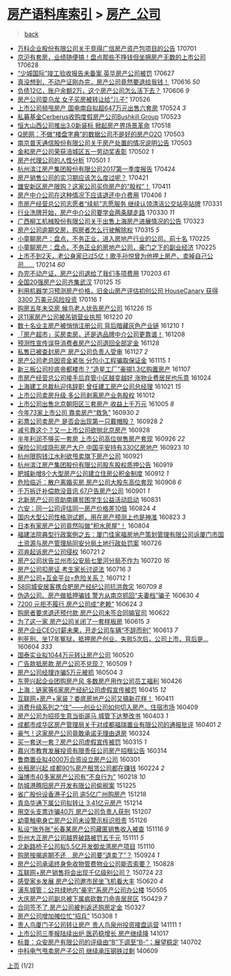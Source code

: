 [房产语料库索引](../../README.md)  > [房产_公司](房产_公司.md)
====
> [back](../README.md)

- [万科企业股份有限公司关于竞得广信房产资产包项目的公告](http://jkwz.applinzi.com/ittc/6985138853479187461.html#%E4%B8%87%E7%A7%91%E4%BC%81%E4%B8%9A%E8%82%A1%E4%BB%BD%E6%9C%89%E9%99%90%E5%85%AC%E5%8F%B8%E5%85%B3%E4%BA%8E%E7%AB%9E%E5%BE%97%E5%B9%BF%E4%BF%A1%E6%88%BF%E4%BA%A7%E8%B5%84%E4%BA%A7%E5%8C%85%E9%A1%B9%E7%9B%AE%E7%9A%84%E5%85%AC%E5%91%8A) 170701  
- [京沪有套房，业绩随便搞！盘点那些不挣钱但坐拥房产无数的上市公司](http://jkwz.applinzi.com/ittc/6984286141912974341.html#%E4%BA%AC%E6%B2%AA%E6%9C%89%E5%A5%97%E6%88%BF%EF%BC%8C%E4%B8%9A%E7%BB%A9%E9%9A%8F%E4%BE%BF%E6%90%9E%EF%BC%81%E7%9B%98%E7%82%B9%E9%82%A3%E4%BA%9B%E4%B8%8D%E6%8C%A3%E9%92%B1%E4%BD%86%E5%9D%90%E6%8B%A5%E6%88%BF%E4%BA%A7%E6%97%A0%E6%95%B0%E7%9A%84%E4%B8%8A%E5%B8%82%E5%85%AC%E5%8F%B8) 170628  
- [“少城国际”竣工验收报告未备案 英华房产公司被罚](http://jkwz.applinzi.com/ittc/6983916076541674501.html#%E2%80%9C%E5%B0%91%E5%9F%8E%E5%9B%BD%E9%99%85%E2%80%9D%E7%AB%A3%E5%B7%A5%E9%AA%8C%E6%94%B6%E6%8A%A5%E5%91%8A%E6%9C%AA%E5%A4%87%E6%A1%88+%E8%8B%B1%E5%8D%8E%E6%88%BF%E4%BA%A7%E5%85%AC%E5%8F%B8%E8%A2%AB%E7%BD%9A) 170627  
- [真没想到，不动产证刚办完，房产公司竟然要退给我钱！](http://jkwz.applinzi.com/ittc/6979811852249728005.html#%E7%9C%9F%E6%B2%A1%E6%83%B3%E5%88%B0%EF%BC%8C%E4%B8%8D%E5%8A%A8%E4%BA%A7%E8%AF%81%E5%88%9A%E5%8A%9E%E5%AE%8C%EF%BC%8C%E6%88%BF%E4%BA%A7%E5%85%AC%E5%8F%B8%E7%AB%9F%E7%84%B6%E8%A6%81%E9%80%80%E7%BB%99%E6%88%91%E9%92%B1%EF%BC%81) 170616 *50* 
- [负债12亿，账户余额2万，这个房产公司怎么活下去？](http://jkwz.applinzi.com/ittc/6976104093327033348.html#%E8%B4%9F%E5%80%BA12%E4%BA%BF%EF%BC%8C%E8%B4%A6%E6%88%B7%E4%BD%99%E9%A2%9D2%E4%B8%87%EF%BC%8C%E8%BF%99%E4%B8%AA%E6%88%BF%E4%BA%A7%E5%85%AC%E5%8F%B8%E6%80%8E%E4%B9%88%E6%B4%BB%E4%B8%8B%E5%8E%BB%EF%BC%9F) 170606 *9* 
- [房产公司耍乌龙 女子买房被转让给“儿子”](http://jkwz.applinzi.com/ittc/6971866198097527813.html#%E6%88%BF%E4%BA%A7%E5%85%AC%E5%8F%B8%E8%80%8D%E4%B9%8C%E9%BE%99+%E5%A5%B3%E5%AD%90%E4%B9%B0%E6%88%BF%E8%A2%AB%E8%BD%AC%E8%AE%A9%E7%BB%99%E2%80%9C%E5%84%BF%E5%AD%90%E2%80%9D) 170526  
- [上市公司频甩房产 国电南自拟超647万元出售六套房](http://jkwz.applinzi.com/ittc/6971042421491106820.html#%E4%B8%8A%E5%B8%82%E5%85%AC%E5%8F%B8%E9%A2%91%E7%94%A9%E6%88%BF%E4%BA%A7+%E5%9B%BD%E7%94%B5%E5%8D%97%E8%87%AA%E6%8B%9F%E8%B6%85647%E4%B8%87%E5%85%83%E5%87%BA%E5%94%AE%E5%85%AD%E5%A5%97%E6%88%BF) 170524 *3* 
- [私募基金Cerberus收购度假房产公司Bushkill Group](http://jkwz.applinzi.com/ittc/6970796710530909189.html#%E7%A7%81%E5%8B%9F%E5%9F%BA%E9%87%91Cerberus%E6%94%B6%E8%B4%AD%E5%BA%A6%E5%81%87%E6%88%BF%E4%BA%A7%E5%85%AC%E5%8F%B8Bushkill+Group) 170523  
- [恒大山西公司推出3.0新装标 掀起房产界场景革命](http://jkwz.applinzi.com/ittc/6969033469710566405.html#%E6%81%92%E5%A4%A7%E5%B1%B1%E8%A5%BF%E5%85%AC%E5%8F%B8%E6%8E%A8%E5%87%BA3.0%E6%96%B0%E8%A3%85%E6%A0%87+%E6%8E%80%E8%B5%B7%E6%88%BF%E4%BA%A7%E7%95%8C%E5%9C%BA%E6%99%AF%E9%9D%A9%E5%91%BD) 170518  
- [Q房网：不做“楼盘字典”的数据公司不是好的房产O2O](http://jkwz.applinzi.com/ittc/6963395020274009092.html#Q%E6%88%BF%E7%BD%91%EF%BC%9A%E4%B8%8D%E5%81%9A%E2%80%9C%E6%A5%BC%E7%9B%98%E5%AD%97%E5%85%B8%E2%80%9D%E7%9A%84%E6%95%B0%E6%8D%AE%E5%85%AC%E5%8F%B8%E4%B8%8D%E6%98%AF%E5%A5%BD%E7%9A%84%E6%88%BF%E4%BA%A7O2O) 170503  
- [南京普天通信股份有限公司关于房产处置的情况说明公告](http://jkwz.applinzi.com/ittc/6963260370855658500.html#%E5%8D%97%E4%BA%AC%E6%99%AE%E5%A4%A9%E9%80%9A%E4%BF%A1%E8%82%A1%E4%BB%BD%E6%9C%89%E9%99%90%E5%85%AC%E5%8F%B8%E5%85%B3%E4%BA%8E%E6%88%BF%E4%BA%A7%E5%A4%84%E7%BD%AE%E7%9A%84%E6%83%85%E5%86%B5%E8%AF%B4%E6%98%8E%E5%85%AC%E5%91%8A) 170503  
- [金和房产公司荣获涪城区五一劳动奖表彰](http://jkwz.applinzi.com/ittc/6963057870022116356.html#%E9%87%91%E5%92%8C%E6%88%BF%E4%BA%A7%E5%85%AC%E5%8F%B8%E8%8D%A3%E8%8E%B7%E6%B6%AA%E5%9F%8E%E5%8C%BA%E4%BA%94%E4%B8%80%E5%8A%B3%E5%8A%A8%E5%A5%96%E8%A1%A8%E5%BD%B0) 170502 *1* 
- [房产代理公司的人性分析](http://jkwz.applinzi.com/ittc/6962697336093410308.html#%E6%88%BF%E4%BA%A7%E4%BB%A3%E7%90%86%E5%85%AC%E5%8F%B8%E7%9A%84%E4%BA%BA%E6%80%A7%E5%88%86%E6%9E%90) 170501 *1* 
- [杭州滨江房产集团股份有限公司2017第一季度报告](http://jkwz.applinzi.com/ittc/6959949621718680580.html#%E6%9D%AD%E5%B7%9E%E6%BB%A8%E6%B1%9F%E6%88%BF%E4%BA%A7%E9%9B%86%E5%9B%A2%E8%82%A1%E4%BB%BD%E6%9C%89%E9%99%90%E5%85%AC%E5%8F%B82017%E7%AC%AC%E4%B8%80%E5%AD%A3%E5%BA%A6%E6%8A%A5%E5%91%8A) 170424  
- [房产销售公司的实习期应该怎么度过呢？](http://jkwz.applinzi.com/ittc/6958719664795419653.html#%E6%88%BF%E4%BA%A7%E9%94%80%E5%94%AE%E5%85%AC%E5%8F%B8%E7%9A%84%E5%AE%9E%E4%B9%A0%E6%9C%9F%E5%BA%94%E8%AF%A5%E6%80%8E%E4%B9%88%E5%BA%A6%E8%BF%87%E5%91%A2%EF%BC%9F) 170421  
- [雄安新区房产限购？这家公司买你房产的“股权”！](http://jkwz.applinzi.com/ittc/6955061327847490565.html#%E9%9B%84%E5%AE%89%E6%96%B0%E5%8C%BA%E6%88%BF%E4%BA%A7%E9%99%90%E8%B4%AD%EF%BC%9F%E8%BF%99%E5%AE%B6%E5%85%AC%E5%8F%B8%E4%B9%B0%E4%BD%A0%E6%88%BF%E4%BA%A7%E7%9A%84%E2%80%9C%E8%82%A1%E6%9D%83%E2%80%9D%EF%BC%81) 170411  
- [房产中介公司在这种情况下应该退还中介费用](http://jkwz.applinzi.com/ittc/6953430454731539461.html#%E6%88%BF%E4%BA%A7%E4%B8%AD%E4%BB%8B%E5%85%AC%E5%8F%B8%E5%9C%A8%E8%BF%99%E7%A7%8D%E6%83%85%E5%86%B5%E4%B8%8B%E5%BA%94%E8%AF%A5%E9%80%80%E8%BF%98%E4%B8%AD%E4%BB%8B%E8%B4%B9%E7%94%A8) 170406 *1* 
- [市房产经营总公司志愿者“续航”志愿服务 继续认领清洁公交站亭站牌](http://jkwz.applinzi.com/ittc/6951017618533254149.html#%E5%B8%82%E6%88%BF%E4%BA%A7%E7%BB%8F%E8%90%A5%E6%80%BB%E5%85%AC%E5%8F%B8%E5%BF%97%E6%84%BF%E8%80%85%E2%80%9C%E7%BB%AD%E8%88%AA%E2%80%9D%E5%BF%97%E6%84%BF%E6%9C%8D%E5%8A%A1+%E7%BB%A7%E7%BB%AD%E8%AE%A4%E9%A2%86%E6%B8%85%E6%B4%81%E5%85%AC%E4%BA%A4%E7%AB%99%E4%BA%AD%E7%AB%99%E7%89%8C) 170331  
- [行业洗牌开始，房产中介公司要学会两条腿走路](http://jkwz.applinzi.com/ittc/6950849051774944260.html#%E8%A1%8C%E4%B8%9A%E6%B4%97%E7%89%8C%E5%BC%80%E5%A7%8B%EF%BC%8C%E6%88%BF%E4%BA%A7%E4%B8%AD%E4%BB%8B%E5%85%AC%E5%8F%B8%E8%A6%81%E5%AD%A6%E4%BC%9A%E4%B8%A4%E6%9D%A1%E8%85%BF%E8%B5%B0%E8%B7%AF) 170330 *11* 
- [广西柳工机械股份有限公司关于出售上海房产进展情况的公告](http://jkwz.applinzi.com/ittc/6948036246910813188.html#%E5%B9%BF%E8%A5%BF%E6%9F%B3%E5%B7%A5%E6%9C%BA%E6%A2%B0%E8%82%A1%E4%BB%BD%E6%9C%89%E9%99%90%E5%85%AC%E5%8F%B8%E5%85%B3%E4%BA%8E%E5%87%BA%E5%94%AE%E4%B8%8A%E6%B5%B7%E6%88%BF%E4%BA%A7%E8%BF%9B%E5%B1%95%E6%83%85%E5%86%B5%E7%9A%84%E5%85%AC%E5%91%8A) 170323  
- [房产公司逾期交房，购房者怎么行驶解除权](http://jkwz.applinzi.com/ittc/6945253795784311813.html#%E6%88%BF%E4%BA%A7%E5%85%AC%E5%8F%B8%E9%80%BE%E6%9C%9F%E4%BA%A4%E6%88%BF%EF%BC%8C%E8%B4%AD%E6%88%BF%E8%80%85%E6%80%8E%E4%B9%88%E8%A1%8C%E9%A9%B6%E8%A7%A3%E9%99%A4%E6%9D%83) 170315 *5* 
- [小童聊房产：盘点，不务正业，进入房地产行业的公司，前十名](http://jkwz.applinzi.com/ittc/6938683653340267525.html#%E5%B0%8F%E7%AB%A5%E8%81%8A%E6%88%BF%E4%BA%A7%EF%BC%9A%E7%9B%98%E7%82%B9%EF%BC%8C%E4%B8%8D%E5%8A%A1%E6%AD%A3%E4%B8%9A%EF%BC%8C%E8%BF%9B%E5%85%A5%E6%88%BF%E5%9C%B0%E4%BA%A7%E8%A1%8C%E4%B8%9A%E7%9A%84%E5%85%AC%E5%8F%B8%EF%BC%8C%E5%89%8D%E5%8D%81%E5%90%8D) 170225  
- [小童聊房产：盘点，不务正业的房地产公司，豪门之下的副业经济](http://jkwz.applinzi.com/ittc/6938682801540039685.html#%E5%B0%8F%E7%AB%A5%E8%81%8A%E6%88%BF%E4%BA%A7%EF%BC%9A%E7%9B%98%E7%82%B9%EF%BC%8C%E4%B8%8D%E5%8A%A1%E6%AD%A3%E4%B8%9A%E7%9A%84%E6%88%BF%E5%9C%B0%E4%BA%A7%E5%85%AC%E5%8F%B8%EF%BC%8C%E8%B1%AA%E9%97%A8%E4%B9%8B%E4%B8%8B%E7%9A%84%E5%89%AF%E4%B8%9A%E7%BB%8F%E6%B5%8E) 170225  
- [上市不到2天，老公身家已过5亿！歌手孙悦曾为他押上房产、卖掉自己公司……](http://jkwz.applinzi.com/ittc/6934483361161806853.html#%E4%B8%8A%E5%B8%82%E4%B8%8D%E5%88%B02%E5%A4%A9%EF%BC%8C%E8%80%81%E5%85%AC%E8%BA%AB%E5%AE%B6%E5%B7%B2%E8%BF%875%E4%BA%BF%EF%BC%81%E6%AD%8C%E6%89%8B%E5%AD%99%E6%82%A6%E6%9B%BE%E4%B8%BA%E4%BB%96%E6%8A%BC%E4%B8%8A%E6%88%BF%E4%BA%A7%E3%80%81%E5%8D%96%E6%8E%89%E8%87%AA%E5%B7%B1%E5%85%AC%E5%8F%B8%E2%80%A6%E2%80%A6) 170214 *60* 
- [办完不动产证，房产公司退给了我们多项费用](http://jkwz.applinzi.com/ittc/6930371657041708037.html#%E5%8A%9E%E5%AE%8C%E4%B8%8D%E5%8A%A8%E4%BA%A7%E8%AF%81%EF%BC%8C%E6%88%BF%E4%BA%A7%E5%85%AC%E5%8F%B8%E9%80%80%E7%BB%99%E4%BA%86%E6%88%91%E4%BB%AC%E5%A4%9A%E9%A1%B9%E8%B4%B9%E7%94%A8) 170203 *61* 
- [全国20强房产公司齐集武汉](http://jkwz.applinzi.com/ittc/6926945452535841797.html#%E5%85%A8%E5%9B%BD20%E5%BC%BA%E6%88%BF%E4%BA%A7%E5%85%AC%E5%8F%B8%E9%BD%90%E9%9B%86%E6%AD%A6%E6%B1%89) 170125 *15* 
- [利用机器学习预测房产价格，旧金山房产评估初创公司 HouseCanary 获得 3300 万美元风险投资](http://jkwz.applinzi.com/ittc/6923640352400737285.html#%E5%88%A9%E7%94%A8%E6%9C%BA%E5%99%A8%E5%AD%A6%E4%B9%A0%E9%A2%84%E6%B5%8B%E6%88%BF%E4%BA%A7%E4%BB%B7%E6%A0%BC%EF%BC%8C%E6%97%A7%E9%87%91%E5%B1%B1%E6%88%BF%E4%BA%A7%E8%AF%84%E4%BC%B0%E5%88%9D%E5%88%9B%E5%85%AC%E5%8F%B8+HouseCanary+%E8%8E%B7%E5%BE%97+3300+%E4%B8%87%E7%BE%8E%E5%85%83%E9%A3%8E%E9%99%A9%E6%8A%95%E8%B5%84) 170116 *1* 
- [购房五年未交房 候鸟老人状告房产公司](http://jkwz.applinzi.com/ittc/6915865899780539396.html#%E8%B4%AD%E6%88%BF%E4%BA%94%E5%B9%B4%E6%9C%AA%E4%BA%A4%E6%88%BF+%E5%80%99%E9%B8%9F%E8%80%81%E4%BA%BA%E7%8A%B6%E5%91%8A%E6%88%BF%E4%BA%A7%E5%85%AC%E5%8F%B8) 161226 *15* 
- [这11家房产公司被吊销营业执照](http://jkwz.applinzi.com/ittc/6913734709158085637.html#%E8%BF%9911%E5%AE%B6%E6%88%BF%E4%BA%A7%E5%85%AC%E5%8F%B8%E8%A2%AB%E5%90%8A%E9%94%80%E8%90%A5%E4%B8%9A%E6%89%A7%E7%85%A7) 161220 *20* 
- [数十名业主房产被悄悄注册公司 背后暗藏灰色产业链](http://jkwz.applinzi.com/ittc/6909914947940516869.html#%E6%95%B0%E5%8D%81%E5%90%8D%E4%B8%9A%E4%B8%BB%E6%88%BF%E4%BA%A7%E8%A2%AB%E6%82%84%E6%82%84%E6%B3%A8%E5%86%8C%E5%85%AC%E5%8F%B8+%E8%83%8C%E5%90%8E%E6%9A%97%E8%97%8F%E7%81%B0%E8%89%B2%E4%BA%A7%E4%B8%9A%E9%93%BE) 161210 *1* 
- [「房产超市」买房卖房，还是选品牌中介公司更靠谱！](http://jkwz.applinzi.com/ittc/6909316615262176261.html#%E3%80%8C%E6%88%BF%E4%BA%A7%E8%B6%85%E5%B8%82%E3%80%8D%E4%B9%B0%E6%88%BF%E5%8D%96%E6%88%BF%EF%BC%8C%E8%BF%98%E6%98%AF%E9%80%89%E5%93%81%E7%89%8C%E4%B8%AD%E4%BB%8B%E5%85%AC%E5%8F%B8%E6%9B%B4%E9%9D%A0%E8%B0%B1%EF%BC%81) 161208  
- [预测性宣传误导消费者房产公司退回全部定金](http://jkwz.applinzi.com/ittc/6905478109473539077.html#%E9%A2%84%E6%B5%8B%E6%80%A7%E5%AE%A3%E4%BC%A0%E8%AF%AF%E5%AF%BC%E6%B6%88%E8%B4%B9%E8%80%85%E6%88%BF%E4%BA%A7%E5%85%AC%E5%8F%B8%E9%80%80%E5%9B%9E%E5%85%A8%E9%83%A8%E5%AE%9A%E9%87%91) 161128  
- [私售已被查封房产 房产公司负责人受审](http://jkwz.applinzi.com/ittc/6904997600834356229.html#%E7%A7%81%E5%94%AE%E5%B7%B2%E8%A2%AB%E6%9F%A5%E5%B0%81%E6%88%BF%E4%BA%A7+%E6%88%BF%E4%BA%A7%E5%85%AC%E5%8F%B8%E8%B4%9F%E8%B4%A3%E4%BA%BA%E5%8F%97%E5%AE%A1) 161127 *2* 
- [房产公司老总因资金紧张 分包小工程骗取保证金](http://jkwz.applinzi.com/ittc/6900823285930918916.html#%E6%88%BF%E4%BA%A7%E5%85%AC%E5%8F%B8%E8%80%81%E6%80%BB%E5%9B%A0%E8%B5%84%E9%87%91%E7%B4%A7%E5%BC%A0+%E5%88%86%E5%8C%85%E5%B0%8F%E5%B7%A5%E7%A8%8B%E9%AA%97%E5%8F%96%E4%BF%9D%E8%AF%81%E9%87%91) 161115 *1* 
- [新三板公司抄底帝都楼市？“造星工厂”豪掷1.3亿购置房产](http://jkwz.applinzi.com/ittc/6897762538988504069.html#%E6%96%B0%E4%B8%89%E6%9D%BF%E5%85%AC%E5%8F%B8%E6%8A%84%E5%BA%95%E5%B8%9D%E9%83%BD%E6%A5%BC%E5%B8%82%EF%BC%9F%E2%80%9C%E9%80%A0%E6%98%9F%E5%B7%A5%E5%8E%82%E2%80%9D%E8%B1%AA%E6%8E%B71.3%E4%BA%BF%E8%B4%AD%E7%BD%AE%E6%88%BF%E4%BA%A7) 161107  
- [市房产经营总公司接手后弃管小区越变越好 涨物业费居民也乐意](http://jkwz.applinzi.com/ittc/6892551663943943172.html#%E5%B8%82%E6%88%BF%E4%BA%A7%E7%BB%8F%E8%90%A5%E6%80%BB%E5%85%AC%E5%8F%B8%E6%8E%A5%E6%89%8B%E5%90%8E%E5%BC%83%E7%AE%A1%E5%B0%8F%E5%8C%BA%E8%B6%8A%E5%8F%98%E8%B6%8A%E5%A5%BD+%E6%B6%A8%E7%89%A9%E4%B8%9A%E8%B4%B9%E5%B1%85%E6%B0%91%E4%B9%9F%E4%B9%90%E6%84%8F) 161024  
- [上海建工总裁杭迎伟辞职 曾任建工房产公司总经理](http://jkwz.applinzi.com/ittc/6891586554778092549.html#%E4%B8%8A%E6%B5%B7%E5%BB%BA%E5%B7%A5%E6%80%BB%E8%A3%81%E6%9D%AD%E8%BF%8E%E4%BC%9F%E8%BE%9E%E8%81%8C+%E6%9B%BE%E4%BB%BB%E5%BB%BA%E5%B7%A5%E6%88%BF%E4%BA%A7%E5%85%AC%E5%8F%B8%E6%80%BB%E7%BB%8F%E7%90%86) 161021 *15* 
- [上市公司卖房升级 多公司剥离房产业务股权](http://jkwz.applinzi.com/ittc/6888206958837892101.html#%E4%B8%8A%E5%B8%82%E5%85%AC%E5%8F%B8%E5%8D%96%E6%88%BF%E5%8D%87%E7%BA%A7+%E5%A4%9A%E5%85%AC%E5%8F%B8%E5%89%A5%E7%A6%BB%E6%88%BF%E4%BA%A7%E4%B8%9A%E5%8A%A1%E8%82%A1%E6%9D%83) 161012  
- [上市公司出售北京朝阳区三套房产 收益上千万元](http://jkwz.applinzi.com/ittc/6885449619466617861.html#%E4%B8%8A%E5%B8%82%E5%85%AC%E5%8F%B8%E5%87%BA%E5%94%AE%E5%8C%97%E4%BA%AC%E6%9C%9D%E9%98%B3%E5%8C%BA%E4%B8%89%E5%A5%97%E6%88%BF%E4%BA%A7+%E6%94%B6%E7%9B%8A%E4%B8%8A%E5%8D%83%E4%B8%87%E5%85%83) 161005 *8* 
- [今年73家上市公司 靠卖房产“救急”](http://jkwz.applinzi.com/ittc/6883564789598520324.html#%E4%BB%8A%E5%B9%B473%E5%AE%B6%E4%B8%8A%E5%B8%82%E5%85%AC%E5%8F%B8+%E9%9D%A0%E5%8D%96%E6%88%BF%E4%BA%A7%E2%80%9C%E6%95%91%E6%80%A5%E2%80%9D) 160930 *2* 
- [彩票公司卖房产 是否会出现第一只戴帽股？](http://jkwz.applinzi.com/ittc/6882948089366709252.html#%E5%BD%A9%E7%A5%A8%E5%85%AC%E5%8F%B8%E5%8D%96%E6%88%BF%E4%BA%A7+%E6%98%AF%E5%90%A6%E4%BC%9A%E5%87%BA%E7%8E%B0%E7%AC%AC%E4%B8%80%E5%8F%AA%E6%88%B4%E5%B8%BD%E8%82%A1%EF%BC%9F) 160928 *2* 
- [减亏靠这个？又一上市公司欲抛北京房产](http://jkwz.applinzi.com/ittc/6882936275706840068.html#%E5%87%8F%E4%BA%8F%E9%9D%A0%E8%BF%99%E4%B8%AA%EF%BC%9F%E5%8F%88%E4%B8%80%E4%B8%8A%E5%B8%82%E5%85%AC%E5%8F%B8%E6%AC%B2%E6%8A%9B%E5%8C%97%E4%BA%AC%E6%88%BF%E4%BA%A7) 160928  
- [半年利润不够买一套房 上市公司高位抛售房产套现](http://jkwz.applinzi.com/ittc/6882250511612380164.html#%E5%8D%8A%E5%B9%B4%E5%88%A9%E6%B6%A6%E4%B8%8D%E5%A4%9F%E4%B9%B0%E4%B8%80%E5%A5%97%E6%88%BF+%E4%B8%8A%E5%B8%82%E5%85%AC%E5%8F%B8%E9%AB%98%E4%BD%8D%E6%8A%9B%E5%94%AE%E6%88%BF%E4%BA%A7%E5%A5%97%E7%8E%B0) 160926 *22* 
- [保险公司成隐形房产大户 中国平安持有330亿房地产](http://jkwz.applinzi.com/ittc/6881033577193538564.html#%E4%BF%9D%E9%99%A9%E5%85%AC%E5%8F%B8%E6%88%90%E9%9A%90%E5%BD%A2%E6%88%BF%E4%BA%A7%E5%A4%A7%E6%88%B7+%E4%B8%AD%E5%9B%BD%E5%B9%B3%E5%AE%89%E6%8C%81%E6%9C%89330%E4%BA%BF%E6%88%BF%E5%9C%B0%E4%BA%A7) 160923 *10* 
- [杭州限购钱江水利欲甩卖旗下房产公司](http://jkwz.applinzi.com/ittc/6880259246125483013.html#%E6%9D%AD%E5%B7%9E%E9%99%90%E8%B4%AD%E9%92%B1%E6%B1%9F%E6%B0%B4%E5%88%A9%E6%AC%B2%E7%94%A9%E5%8D%96%E6%97%97%E4%B8%8B%E6%88%BF%E4%BA%A7%E5%85%AC%E5%8F%B8) 160921  
- [杭州滨江房产集团股份有限公司股东股权质押公告](http://jkwz.applinzi.com/ittc/6879437082904232964.html#%E6%9D%AD%E5%B7%9E%E6%BB%A8%E6%B1%9F%E6%88%BF%E4%BA%A7%E9%9B%86%E5%9B%A2%E8%82%A1%E4%BB%BD%E6%9C%89%E9%99%90%E5%85%AC%E5%8F%B8%E8%82%A1%E4%B8%9C%E8%82%A1%E6%9D%83%E8%B4%A8%E6%8A%BC%E5%85%AC%E5%91%8A) 160919  
- [肥城新增8个大型房产公司建立住房公积金制度](http://jkwz.applinzi.com/ittc/6877015239119340548.html#%E8%82%A5%E5%9F%8E%E6%96%B0%E5%A2%9E8%E4%B8%AA%E5%A4%A7%E5%9E%8B%E6%88%BF%E4%BA%A7%E5%85%AC%E5%8F%B8%E5%BB%BA%E7%AB%8B%E4%BD%8F%E6%88%BF%E5%85%AC%E7%A7%AF%E9%87%91%E5%88%B6%E5%BA%A6) 160912 *1* 
- [危险临近：散户离婚买房 房产公司大股东高位套现](http://jkwz.applinzi.com/ittc/6875597367016948741.html#%E5%8D%B1%E9%99%A9%E4%B8%B4%E8%BF%91%EF%BC%9A%E6%95%A3%E6%88%B7%E7%A6%BB%E5%A9%9A%E4%B9%B0%E6%88%BF+%E6%88%BF%E4%BA%A7%E5%85%AC%E5%8F%B8%E5%A4%A7%E8%82%A1%E4%B8%9C%E9%AB%98%E4%BD%8D%E5%A5%97%E7%8E%B0) 160908 *6* 
- [千万拆迁补偿款没音讯 67户告房产公司](http://jkwz.applinzi.com/ittc/6872833707454497797.html#%E5%8D%83%E4%B8%87%E6%8B%86%E8%BF%81%E8%A1%A5%E5%81%BF%E6%AC%BE%E6%B2%A1%E9%9F%B3%E8%AE%AF+67%E6%88%B7%E5%91%8A%E6%88%BF%E4%BA%A7%E5%85%AC%E5%8F%B8) 160901 *1* 
- [北新房产公司资助南疆贫困学生公益活动启动](http://jkwz.applinzi.com/ittc/6872585769054635013.html#%E5%8C%97%E6%96%B0%E6%88%BF%E4%BA%A7%E5%85%AC%E5%8F%B8%E8%B5%84%E5%8A%A9%E5%8D%97%E7%96%86%E8%B4%AB%E5%9B%B0%E5%AD%A6%E7%94%9F%E5%85%AC%E7%9B%8A%E6%B4%BB%E5%8A%A8%E5%90%AF%E5%8A%A8) 160831  
- [六安：同一公司评估同一房产价格差10倍](http://jkwz.applinzi.com/ittc/6869933211802665989.html#%E5%85%AD%E5%AE%89%EF%BC%9A%E5%90%8C%E4%B8%80%E5%85%AC%E5%8F%B8%E8%AF%84%E4%BC%B0%E5%90%8C%E4%B8%80%E6%88%BF%E4%BA%A7%E4%BB%B7%E6%A0%BC%E5%B7%AE10%E5%80%8D) 160824 *4* 
- [国内大型公司性格测试题，用在房产预测上也是神准](http://jkwz.applinzi.com/ittc/6869602538516644869.html#%E5%9B%BD%E5%86%85%E5%A4%A7%E5%9E%8B%E5%85%AC%E5%8F%B8%E6%80%A7%E6%A0%BC%E6%B5%8B%E8%AF%95%E9%A2%98%EF%BC%8C%E7%94%A8%E5%9C%A8%E6%88%BF%E4%BA%A7%E9%A2%84%E6%B5%8B%E4%B8%8A%E4%B9%9F%E6%98%AF%E7%A5%9E%E5%87%86) 160823 *3* 
- [日本有家房产公司竟然叫做“积水房屋”！](http://jkwz.applinzi.com/ittc/6862553886182867973.html#%E6%97%A5%E6%9C%AC%E6%9C%89%E5%AE%B6%E6%88%BF%E4%BA%A7%E5%85%AC%E5%8F%B8%E7%AB%9F%E7%84%B6%E5%8F%AB%E5%81%9A%E2%80%9C%E7%A7%AF%E6%B0%B4%E6%88%BF%E5%B1%8B%E2%80%9D%EF%BC%81) 160804  
- [福建法院典型行政案例之五：厦门佳家福房地产策划管理有限公司诉厦门市国土资源与房产管理局同安分局土地行政处罚案](http://jkwz.applinzi.com/ittc/6859226351248344068.html#%E7%A6%8F%E5%BB%BA%E6%B3%95%E9%99%A2%E5%85%B8%E5%9E%8B%E8%A1%8C%E6%94%BF%E6%A1%88%E4%BE%8B%E4%B9%8B%E4%BA%94%EF%BC%9A%E5%8E%A6%E9%97%A8%E4%BD%B3%E5%AE%B6%E7%A6%8F%E6%88%BF%E5%9C%B0%E4%BA%A7%E7%AD%96%E5%88%92%E7%AE%A1%E7%90%86%E6%9C%89%E9%99%90%E5%85%AC%E5%8F%B8%E8%AF%89%E5%8E%A6%E9%97%A8%E5%B8%82%E5%9B%BD%E5%9C%9F%E8%B5%84%E6%BA%90%E4%B8%8E%E6%88%BF%E4%BA%A7%E7%AE%A1%E7%90%86%E5%B1%80%E5%90%8C%E5%AE%89%E5%88%86%E5%B1%80%E5%9C%9F%E5%9C%B0%E8%A1%8C%E6%94%BF%E5%A4%84%E7%BD%9A%E6%A1%88) 160726  
- [邓肯起诉房产公司侵权](http://jkwz.applinzi.com/ittc/6857136920706155524.html#%E9%82%93%E8%82%AF%E8%B5%B7%E8%AF%89%E6%88%BF%E4%BA%A7%E5%85%AC%E5%8F%B8%E4%BE%B5%E6%9D%83) 160721 *2* 
- [房产公司状告兰州市公安局七里河分局不作为](http://jkwz.applinzi.com/ittc/6856843724822414340.html#%E6%88%BF%E4%BA%A7%E5%85%AC%E5%8F%B8%E7%8A%B6%E5%91%8A%E5%85%B0%E5%B7%9E%E5%B8%82%E5%85%AC%E5%AE%89%E5%B1%80%E4%B8%83%E9%87%8C%E6%B2%B3%E5%88%86%E5%B1%80%E4%B8%8D%E4%BD%9C%E4%B8%BA) 160720 *16* 
- [房产公司扣房证 考生家长讨说法](http://jkwz.applinzi.com/ittc/6855252431100969989.html#%E6%88%BF%E4%BA%A7%E5%85%AC%E5%8F%B8%E6%89%A3%E6%88%BF%E8%AF%81+%E8%80%83%E7%94%9F%E5%AE%B6%E9%95%BF%E8%AE%A8%E8%AF%B4%E6%B3%95) 160716 *3* 
- [房产公司+互金平台=危险关系？](http://jkwz.applinzi.com/ittc/6853921875964724229.html#%E6%88%BF%E4%BA%A7%E5%85%AC%E5%8F%B8%2B%E4%BA%92%E9%87%91%E5%B9%B3%E5%8F%B0%3D%E5%8D%B1%E9%99%A9%E5%85%B3%E7%B3%BB%EF%BC%9F) 160712 *1* 
- [58同城安居客携合肥房产经纪公司抗洪救灾](http://jkwz.applinzi.com/ittc/6852833581281575941.html#58%E5%90%8C%E5%9F%8E%E5%AE%89%E5%B1%85%E5%AE%A2%E6%90%BA%E5%90%88%E8%82%A5%E6%88%BF%E4%BA%A7%E7%BB%8F%E7%BA%AA%E5%85%AC%E5%8F%B8%E6%8A%97%E6%B4%AA%E6%95%91%E7%81%BE) 160709 *8* 
- [伪造公司、房产做抵押骗钱 警方从南京抓回“夫妻档”骗子](http://jkwz.applinzi.com/ittc/6849476499023070212.html#%E4%BC%AA%E9%80%A0%E5%85%AC%E5%8F%B8%E3%80%81%E6%88%BF%E4%BA%A7%E5%81%9A%E6%8A%B5%E6%8A%BC%E9%AA%97%E9%92%B1+%E8%AD%A6%E6%96%B9%E4%BB%8E%E5%8D%97%E4%BA%AC%E6%8A%93%E5%9B%9E%E2%80%9C%E5%A4%AB%E5%A6%BB%E6%A1%A3%E2%80%9D%E9%AA%97%E5%AD%90) 160630 *4* 
- [7200 元拒不履行 房产公司成“老赖”](http://jkwz.applinzi.com/ittc/6847165088741721092.html#7200+%E5%85%83%E6%8B%92%E4%B8%8D%E5%B1%A5%E8%A1%8C+%E6%88%BF%E4%BA%A7%E5%85%AC%E5%8F%B8%E6%88%90%E2%80%9C%E8%80%81%E8%B5%96%E2%80%9D) 160624 *3* 
- [购房者要求退还预付款 房产公司未签合同输官司](http://jkwz.applinzi.com/ittc/6846491375750874117.html#%E8%B4%AD%E6%88%BF%E8%80%85%E8%A6%81%E6%B1%82%E9%80%80%E8%BF%98%E9%A2%84%E4%BB%98%E6%AC%BE+%E6%88%BF%E4%BA%A7%E5%85%AC%E5%8F%B8%E6%9C%AA%E7%AD%BE%E5%90%88%E5%90%8C%E8%BE%93%E5%AE%98%E5%8F%B8) 160622  
- [为了这一家 房产公司关闭了一套样板房](http://jkwz.applinzi.com/ittc/6843852879978562564.html#%E4%B8%BA%E4%BA%86%E8%BF%99%E4%B8%80%E5%AE%B6+%E6%88%BF%E4%BA%A7%E5%85%AC%E5%8F%B8%E5%85%B3%E9%97%AD%E4%BA%86%E4%B8%80%E5%A5%97%E6%A0%B7%E6%9D%BF%E6%88%BF) 160615 *3* 
- [房产企业CEO讨薪未果，开走公司车辆“不辞而别”](http://jkwz.applinzi.com/ittc/6843245275904476165.html#%E6%88%BF%E4%BA%A7%E4%BC%81%E4%B8%9ACEO%E8%AE%A8%E8%96%AA%E6%9C%AA%E6%9E%9C%EF%BC%8C%E5%BC%80%E8%B5%B0%E5%85%AC%E5%8F%B8%E8%BD%A6%E8%BE%86%E2%80%9C%E4%B8%8D%E8%BE%9E%E8%80%8C%E5%88%AB%E2%80%9D) 160613 *7* 
- [判死刑、坐17年冤狱，抵押房产创业、失败5次后，公司上市，背后是...](http://jkwz.applinzi.com/ittc/6839895187039732741.html#%E5%88%A4%E6%AD%BB%E5%88%91%E3%80%81%E5%9D%9017%E5%B9%B4%E5%86%A4%E7%8B%B1%EF%BC%8C%E6%8A%B5%E6%8A%BC%E6%88%BF%E4%BA%A7%E5%88%9B%E4%B8%9A%E3%80%81%E5%A4%B1%E8%B4%A55%E6%AC%A1%E5%90%8E%EF%BC%8C%E5%85%AC%E5%8F%B8%E4%B8%8A%E5%B8%82%EF%BC%8C%E8%83%8C%E5%90%8E%E6%98%AF...) 160604 *333* 
- [国泰实业拟1044万元转让房产公司](http://jkwz.applinzi.com/ittc/6834236745750938628.html#%E5%9B%BD%E6%B3%B0%E5%AE%9E%E4%B8%9A%E6%8B%9F1044%E4%B8%87%E5%85%83%E8%BD%AC%E8%AE%A9%E6%88%BF%E4%BA%A7%E5%85%AC%E5%8F%B8) 160520  
- [广告款抵房款 房产公司不兑现？](http://jkwz.applinzi.com/ittc/6830259756320949252.html#%E5%B9%BF%E5%91%8A%E6%AC%BE%E6%8A%B5%E6%88%BF%E6%AC%BE+%E6%88%BF%E4%BA%A7%E5%85%AC%E5%8F%B8%E4%B8%8D%E5%85%91%E7%8E%B0%EF%BC%9F) 160509 *1* 
- [房产公司经理诈骗5万元被抓](http://jkwz.applinzi.com/ittc/6828272814029014020.html#%E6%88%BF%E4%BA%A7%E5%85%AC%E5%8F%B8%E7%BB%8F%E7%90%86%E8%AF%88%E9%AA%975%E4%B8%87%E5%85%83%E8%A2%AB%E6%8A%93) 160504 *3* 
- [东莞兴起企业团购房产风 多数房产用作公司员工福利](http://jkwz.applinzi.com/ittc/6825361719270310917.html#%E4%B8%9C%E8%8E%9E%E5%85%B4%E8%B5%B7%E4%BC%81%E4%B8%9A%E5%9B%A2%E8%B4%AD%E6%88%BF%E4%BA%A7%E9%A3%8E+%E5%A4%9A%E6%95%B0%E6%88%BF%E4%BA%A7%E7%94%A8%E4%BD%9C%E5%85%AC%E5%8F%B8%E5%91%98%E5%B7%A5%E7%A6%8F%E5%88%A9) 160426  
- [上海：链家等6家房产经纪公司虚假宣传被罚](http://jkwz.applinzi.com/ittc/6821032555620877316.html#%E4%B8%8A%E6%B5%B7%EF%BC%9A%E9%93%BE%E5%AE%B6%E7%AD%896%E5%AE%B6%E6%88%BF%E4%BA%A7%E7%BB%8F%E7%BA%AA%E5%85%AC%E5%8F%B8%E8%99%9A%E5%81%87%E5%AE%A3%E4%BC%A0%E8%A2%AB%E7%BD%9A) 160415 *12* 
- [互联网+房产+家装？娄底房地产公司又搞新花样！](http://jkwz.applinzi.com/ittc/6819782275407283205.html#%E4%BA%92%E8%81%94%E7%BD%91%2B%E6%88%BF%E4%BA%A7%2B%E5%AE%B6%E8%A3%85%EF%BC%9F%E5%A8%84%E5%BA%95%E6%88%BF%E5%9C%B0%E4%BA%A7%E5%85%AC%E5%8F%B8%E5%8F%88%E6%90%9E%E6%96%B0%E8%8A%B1%E6%A0%B7%EF%BC%81) 160411  
- [消费升级系列之“住”——创业公司如何切入房产、住宿市场](http://jkwz.applinzi.com/ittc/6819180566125478917.html#%E6%B6%88%E8%B4%B9%E5%8D%87%E7%BA%A7%E7%B3%BB%E5%88%97%E4%B9%8B%E2%80%9C%E4%BD%8F%E2%80%9D%E2%80%94%E2%80%94%E5%88%9B%E4%B8%9A%E5%85%AC%E5%8F%B8%E5%A6%82%E4%BD%95%E5%88%87%E5%85%A5%E6%88%BF%E4%BA%A7%E3%80%81%E4%BD%8F%E5%AE%BF%E5%B8%82%E5%9C%BA) 160409  
- [房产公司为招揽生意当街遛马 城管下达整改书](http://jkwz.applinzi.com/ittc/6816674879227036677.html#%E6%88%BF%E4%BA%A7%E5%85%AC%E5%8F%B8%E4%B8%BA%E6%8B%9B%E6%8F%BD%E7%94%9F%E6%84%8F%E5%BD%93%E8%A1%97%E9%81%9B%E9%A9%AC+%E5%9F%8E%E7%AE%A1%E4%B8%8B%E8%BE%BE%E6%95%B4%E6%94%B9%E4%B9%A6) 160403 *1* 
- [成都市成华区房产管理局关于对成都福瑞置业有限公司的通报批评](http://jkwz.applinzi.com/ittc/6816108253402366980.html#%E6%88%90%E9%83%BD%E5%B8%82%E6%88%90%E5%8D%8E%E5%8C%BA%E6%88%BF%E4%BA%A7%E7%AE%A1%E7%90%86%E5%B1%80%E5%85%B3%E4%BA%8E%E5%AF%B9%E6%88%90%E9%83%BD%E7%A6%8F%E7%91%9E%E7%BD%AE%E4%B8%9A%E6%9C%89%E9%99%90%E5%85%AC%E5%8F%B8%E7%9A%84%E9%80%9A%E6%8A%A5%E6%89%B9%E8%AF%84) 160401 *2* 
- [豪气！这家房产公司竟敢承诺无理由退房](http://jkwz.applinzi.com/ittc/6813250762314351620.html#%E8%B1%AA%E6%B0%94%EF%BC%81%E8%BF%99%E5%AE%B6%E6%88%BF%E4%BA%A7%E5%85%AC%E5%8F%B8%E7%AB%9F%E6%95%A2%E6%89%BF%E8%AF%BA%E6%97%A0%E7%90%86%E7%94%B1%E9%80%80%E6%88%BF) 160324  
- [买一套送一套？房产公司虚假宣传被罚](http://jkwz.applinzi.com/ittc/6809830435970352133.html#%E4%B9%B0%E4%B8%80%E5%A5%97%E9%80%81%E4%B8%80%E5%A5%97%EF%BC%9F%E6%88%BF%E4%BA%A7%E5%85%AC%E5%8F%B8%E8%99%9A%E5%81%87%E5%AE%A3%E4%BC%A0%E8%A2%AB%E7%BD%9A) 160315 *1* 
- [嘉兴市教育发展投资有限责任公司房产招租公告](http://jkwz.applinzi.com/ittc/6809434135898620932.html#%E5%98%89%E5%85%B4%E5%B8%82%E6%95%99%E8%82%B2%E5%8F%91%E5%B1%95%E6%8A%95%E8%B5%84%E6%9C%89%E9%99%90%E8%B4%A3%E4%BB%BB%E5%85%AC%E5%8F%B8%E6%88%BF%E4%BA%A7%E6%8B%9B%E7%A7%9F%E5%85%AC%E5%91%8A) 160314  
- [鲁商置业拟4000万合资设立房产公司](http://jkwz.applinzi.com/ittc/6804697071579825157.html#%E9%B2%81%E5%95%86%E7%BD%AE%E4%B8%9A%E6%8B%9F4000%E4%B8%87%E5%90%88%E8%B5%84%E8%AE%BE%E7%AB%8B%E6%88%BF%E4%BA%A7%E5%85%AC%E5%8F%B8) 160301  
- [长租房兴起 成都90%房产租赁公司都在赚钱](http://jkwz.applinzi.com/ittc/6802412218004014085.html#%E9%95%BF%E7%A7%9F%E6%88%BF%E5%85%B4%E8%B5%B7+%E6%88%90%E9%83%BD90%25%E6%88%BF%E4%BA%A7%E7%A7%9F%E8%B5%81%E5%85%AC%E5%8F%B8%E9%83%BD%E5%9C%A8%E8%B5%9A%E9%92%B1) 160224 *2* 
- [淄博市40多家房产公司有“不良行为”](http://jkwz.applinzi.com/ittc/6800081898923623428.html#%E6%B7%84%E5%8D%9A%E5%B8%8240%E5%A4%9A%E5%AE%B6%E6%88%BF%E4%BA%A7%E5%85%AC%E5%8F%B8%E6%9C%89%E2%80%9C%E4%B8%8D%E8%89%AF%E8%A1%8C%E4%B8%BA%E2%80%9D) 160218 *10* 
- [防城港腾阳房产开发有限公司偷税案](http://jkwz.applinzi.com/ittc/6779785211705558021.html#%E9%98%B2%E5%9F%8E%E6%B8%AF%E8%85%BE%E9%98%B3%E6%88%BF%E4%BA%A7%E5%BC%80%E5%8F%91%E6%9C%89%E9%99%90%E5%85%AC%E5%8F%B8%E5%81%B7%E7%A8%8E%E6%A1%88) 151225  
- [省广股份设香港子公司 逾5亿广州购房产](http://jkwz.applinzi.com/ittc/6777198241632486405.html#%E7%9C%81%E5%B9%BF%E8%82%A1%E4%BB%BD%E8%AE%BE%E9%A6%99%E6%B8%AF%E5%AD%90%E5%85%AC%E5%8F%B8+%E9%80%BE5%E4%BA%BF%E5%B9%BF%E5%B7%9E%E8%B4%AD%E6%88%BF%E4%BA%A7) 151218  
- [青岛华通下属公司拟转让 3.41亿元房产](http://jkwz.applinzi.com/ittc/6775599122669372421.html#%E9%9D%92%E5%B2%9B%E5%8D%8E%E9%80%9A%E4%B8%8B%E5%B1%9E%E5%85%AC%E5%8F%B8%E6%8B%9F%E8%BD%AC%E8%AE%A9+3.41%E4%BA%BF%E5%85%83%E6%88%BF%E4%BA%A7) 151214  
- [用空头支票诈骗40万 房产公司负责人获刑](http://jkwz.applinzi.com/ittc/6772768044464210949.html#%E7%94%A8%E7%A9%BA%E5%A4%B4%E6%94%AF%E7%A5%A8%E8%AF%88%E9%AA%9740%E4%B8%87+%E6%88%BF%E4%BA%A7%E5%85%AC%E5%8F%B8%E8%B4%9F%E8%B4%A3%E4%BA%BA%E8%8E%B7%E5%88%91) 151207  
- [幼童触电身亡房产公司未设警示标识担责](http://jkwz.applinzi.com/ittc/6768934537208005636.html#%E5%B9%BC%E7%AB%A5%E8%A7%A6%E7%94%B5%E8%BA%AB%E4%BA%A1%E6%88%BF%E4%BA%A7%E5%85%AC%E5%8F%B8%E6%9C%AA%E8%AE%BE%E8%AD%A6%E7%A4%BA%E6%A0%87%E8%AF%86%E6%8B%85%E8%B4%A3) 151126  
- [私设“账外账”长春某房产公司藏匿销售收入被查](http://jkwz.applinzi.com/ittc/6765319348332004356.html#%E7%A7%81%E8%AE%BE%E2%80%9C%E8%B4%A6%E5%A4%96%E8%B4%A6%E2%80%9D%E9%95%BF%E6%98%A5%E6%9F%90%E6%88%BF%E4%BA%A7%E5%85%AC%E5%8F%B8%E8%97%8F%E5%8C%BF%E9%94%80%E5%94%AE%E6%94%B6%E5%85%A5%E8%A2%AB%E6%9F%A5) 151116 *9* 
- [忻州大正房产公司越界破路被罚五千元](http://jkwz.applinzi.com/ittc/6763558375824819205.html#%E5%BF%BB%E5%B7%9E%E5%A4%A7%E6%AD%A3%E6%88%BF%E4%BA%A7%E5%85%AC%E5%8F%B8%E8%B6%8A%E7%95%8C%E7%A0%B4%E8%B7%AF%E8%A2%AB%E7%BD%9A%E4%BA%94%E5%8D%83%E5%85%83) 151111 *5* 
- [北新路桥子公司拟5.5亿开发御龙湾房产项目](http://jkwz.applinzi.com/ittc/6763031439646131205.html#%E5%8C%97%E6%96%B0%E8%B7%AF%E6%A1%A5%E5%AD%90%E5%85%AC%E5%8F%B8%E6%8B%9F5.5%E4%BA%BF%E5%BC%80%E5%8F%91%E5%BE%A1%E9%BE%99%E6%B9%BE%E6%88%BF%E4%BA%A7%E9%A1%B9%E7%9B%AE) 151110  
- [购房按揭逾期不还　房产公司要“退卖了”？](http://jkwz.applinzi.com/ittc/6745601242422133764.html#%E8%B4%AD%E6%88%BF%E6%8C%89%E6%8F%AD%E9%80%BE%E6%9C%9F%E4%B8%8D%E8%BF%98%E3%80%80%E6%88%BF%E4%BA%A7%E5%85%AC%E5%8F%B8%E8%A6%81%E2%80%9C%E9%80%80%E5%8D%96%E4%BA%86%E2%80%9D%EF%BC%9F) 150924 *1* 
- [房产公司承诺终身免收物管费物业公司能否索要？](http://jkwz.applinzi.com/ittc/6735611449138545669.html#%E6%88%BF%E4%BA%A7%E5%85%AC%E5%8F%B8%E6%89%BF%E8%AF%BA%E7%BB%88%E8%BA%AB%E5%85%8D%E6%94%B6%E7%89%A9%E7%AE%A1%E8%B4%B9%E7%89%A9%E4%B8%9A%E5%85%AC%E5%8F%B8%E8%83%BD%E5%90%A6%E7%B4%A2%E8%A6%81%EF%BC%9F) 150828  
- [互联网+房产销售将会出现千亿级别公司？](http://jkwz.applinzi.com/ittc/547650615249938105.html#%E4%BA%92%E8%81%94%E7%BD%91%2B%E6%88%BF%E4%BA%A7%E9%94%80%E5%94%AE%E5%B0%86%E4%BC%9A%E5%87%BA%E7%8E%B0%E5%8D%83%E4%BA%BF%E7%BA%A7%E5%88%AB%E5%85%AC%E5%8F%B8%EF%BC%9F) 150724 *23* 
- [感受家乡发展 房产公司邀市民坐飞机看大丰](http://jkwz.applinzi.com/ittc/547650611422849904.html#%E6%84%9F%E5%8F%97%E5%AE%B6%E4%B9%A1%E5%8F%91%E5%B1%95+%E6%88%BF%E4%BA%A7%E5%85%AC%E5%8F%B8%E9%82%80%E5%B8%82%E6%B0%91%E5%9D%90%E9%A3%9E%E6%9C%BA%E7%9C%8B%E5%A4%A7%E4%B8%B0) 150620 *4* 
- [浦东城管：公共绿地内“豪宅”系房产公司办公楼](http://jkwz.applinzi.com/ittc/547650611409257308.html#%E6%B5%A6%E4%B8%9C%E5%9F%8E%E7%AE%A1%EF%BC%9A%E5%85%AC%E5%85%B1%E7%BB%BF%E5%9C%B0%E5%86%85%E2%80%9C%E8%B1%AA%E5%AE%85%E2%80%9D%E7%B3%BB%E6%88%BF%E4%BA%A7%E5%85%AC%E5%8F%B8%E5%8A%9E%E5%85%AC%E6%A5%BC) 150505  
- [大庆房产公司副总被下属疯砍数刀命丧居民区](http://jkwz.applinzi.com/ittc/547650611407685674.html#%E5%A4%A7%E5%BA%86%E6%88%BF%E4%BA%A7%E5%85%AC%E5%8F%B8%E5%89%AF%E6%80%BB%E8%A2%AB%E4%B8%8B%E5%B1%9E%E7%96%AF%E7%A0%8D%E6%95%B0%E5%88%80%E5%91%BD%E4%B8%A7%E5%B1%85%E6%B0%91%E5%8C%BA) 150429 *7* 
- [合同签不了 房产公司被判返还购房定金](http://jkwz.applinzi.com/ittc/547650611400540721.html#%E5%90%88%E5%90%8C%E7%AD%BE%E4%B8%8D%E4%BA%86+%E6%88%BF%E4%BA%A7%E5%85%AC%E5%8F%B8%E8%A2%AB%E5%88%A4%E8%BF%94%E8%BF%98%E8%B4%AD%E6%88%BF%E5%AE%9A%E9%87%91) 150327  
- [房产公司增加摊位忙“招兵”](http://jkwz.applinzi.com/ittc/547650611397207791.html#%E6%88%BF%E4%BA%A7%E5%85%AC%E5%8F%B8%E5%A2%9E%E5%8A%A0%E6%91%8A%E4%BD%8D%E5%BF%99%E2%80%9C%E6%8B%9B%E5%85%B5%E2%80%9D) 150308 *1* 
- [贵人鸟厦门子公司转让房产 贵人鸟泉州投资接盘运营](http://jkwz.applinzi.com/ittc/547650611380526969.html#%E8%B4%B5%E4%BA%BA%E9%B8%9F%E5%8E%A6%E9%97%A8%E5%AD%90%E5%85%AC%E5%8F%B8%E8%BD%AC%E8%AE%A9%E6%88%BF%E4%BA%A7+%E8%B4%B5%E4%BA%BA%E9%B8%9F%E6%B3%89%E5%B7%9E%E6%8A%95%E8%B5%84%E6%8E%A5%E7%9B%98%E8%BF%90%E8%90%A5) 141111 *1* 
- [上市公司三季报陆续出炉 医药稳增长 房产继续降](http://jkwz.applinzi.com/ittc/547650611377234007.html#%E4%B8%8A%E5%B8%82%E5%85%AC%E5%8F%B8%E4%B8%89%E5%AD%A3%E6%8A%A5%E9%99%86%E7%BB%AD%E5%87%BA%E7%82%89+%E5%8C%BB%E8%8D%AF%E7%A8%B3%E5%A2%9E%E9%95%BF+%E6%88%BF%E4%BA%A7%E7%BB%A7%E7%BB%AD%E9%99%8D) 141017  
- [标普：众安房产有限公司的评级由“B”下调至“B-”；展望稳定](http://jkwz.applinzi.com/ittc/547650611368766930.html#%E6%A0%87%E6%99%AE%EF%BC%9A%E4%BC%97%E5%AE%89%E6%88%BF%E4%BA%A7%E6%9C%89%E9%99%90%E5%85%AC%E5%8F%B8%E7%9A%84%E8%AF%84%E7%BA%A7%E7%94%B1%E2%80%9CB%E2%80%9D%E4%B8%8B%E8%B0%83%E8%87%B3%E2%80%9CB-%E2%80%9D%EF%BC%9B%E5%B1%95%E6%9C%9B%E7%A8%B3%E5%AE%9A) 140702  
- [中科电气甩卖房产子公司 继续承压钢铁过剩](http://jkwz.applinzi.com/ittc/547650611366298266.html#%E4%B8%AD%E7%A7%91%E7%94%B5%E6%B0%94%E7%94%A9%E5%8D%96%E6%88%BF%E4%BA%A7%E5%AD%90%E5%85%AC%E5%8F%B8+%E7%BB%A7%E7%BB%AD%E6%89%BF%E5%8E%8B%E9%92%A2%E9%93%81%E8%BF%87%E5%89%A9) 140609  


 [上页](房产_公司.md)           (1/2)